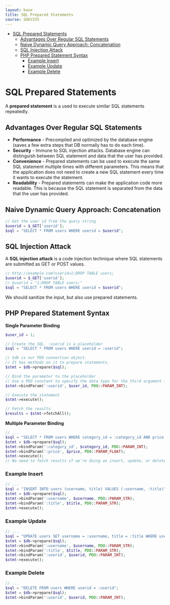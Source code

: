 ```yaml
---
layout: base
title: SQL Prepared Statements
course: SDEV255
---
```


- [SQL Prepared Statements](#sql-prepared-statements)
  - [Advantages Over Regular SQL Statements](#advantages-over-regular-sql-statements)
  - [Naive Dynamic Query Approach: Concatenation](#naive-dynamic-query-approach-concatenation)
  - [SQL Injection Attack](#sql-injection-attack)
  - [PHP Prepared Statement Syntax](#php-prepared-statement-syntax)
    - [Example Insert](#example-insert)
    - [Example Update](#example-update)
    - [Example Delete](#example-delete)

# SQL Prepared Statements

A **prepared statement** is a used to execute similar SQL statements repeatedly.

## Advantages Over Regular SQL Statements

- **Performance** - Precompiled and optimized by the database engine (saves a few extra steps that DB normally has to do each time).
- **Security** - Immune to SQL injection attacks. Database engine can distinguish between SQL statement and data that the user has provided.
- **Convenience** - Prepared statements can be used to execute the same SQL statement multiple times with different parameters. This means that the application does not need to create a new SQL statement every time it wants to execute the statement.
- **Readability** - Prepared statements can make the application code more readable. This is because the SQL statement is separated from the data that the user has provided.

## Naive Dynamic Query Approach: Concatenation

```php
// Get the user id from the query string
$userid = $_GET['userid'];
$sql = "SELECT * FROM users WHERE userid = $userid";
```

## SQL Injection Attack

A **SQL injection attack** is a code injection technique where SQL statements are submitted as GET or POST values.

```php
// http://example.com?userid=1;DROP TABLE users;
$userid = $_GET['userid'];
// $userid = "1;DROP TABLE users;"
$sql = "SELECT * FROM users WHERE userid = $userid";
```

We should sanitize the input, but also use prepared statements.

## PHP Prepared Statement Syntax

**Single Parameter Binding**

```php
$user_id = 1;

// Create the SQL. :userid is a placeholder
$sql = "SELECT * FROM users WHERE userid = :userid";

// $db is our PDO connection object.
// It has methods on it to prepare statements.
$stmt = $db->prepare($sql);

// Bind the parameter to the placeholder
// Use a PDO constant to specify the data type for the third argument for safety
$stmt->bindParam(':userid', $user_id, PDO::PARAM_INT);

// Execute the statement
$stmt->execute();

// Fetch the results
$results = $stmt->fetchAll();
```

**Multiple Parameter Binding**

```php
// ...
$sql = "SELECT * FROM users WHERE category_id = :category_id AND price <= :price";
$stmt = $db->prepare($sql);
$stmt->bindParam(':category_id', $category_id, PDO::PARAM_INT);
$stmt->bindParam(':price', $price, PDO::PARAM_FLOAT);
$stmt->execute();
// No need to fetch results if we're doing an insert, update, or delete
```

### Example Insert

```php
// ...
$sql = "INSERT INTO users (username, title) VALUES (:username, :title)";
$stmt = $db->prepare($sql);
$stmt->bindParam(':username', $username, PDO::PARAM_STR);
$stmt->bindParam(':title', $title, PDO::PARAM_STR);
$stmt->execute();
```

### Example Update

```php
// ...
$sql = "UPDATE users SET username = :username, title = :title WHERE userid = :userid";
$stmt = $db->prepare($sql);
$stmt->bindParam(':username', $username, PDO::PARAM_STR);
$stmt->bindParam(':title', $title, PDO::PARAM_STR);
$stmt->bindParam(':userid', $userid, PDO::PARAM_INT);
$stmt->execute();
```

### Example Delete

```php
// ...
$sql = "DELETE FROM users WHERE userid = :userid";
$stmt = $db->prepare($sql);
$stmt->bindParam(':userid', $userid, PDO::PARAM_INT);
```

